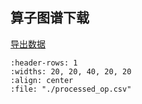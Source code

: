 ## 算子图谱下载

<a href="../../../../doc/Operators/download_op.xlsx" target="_blank">导出数据</a>

```{csv-table}
:header-rows: 1
:widths: 20, 20, 40, 20, 20
:align: center
:file: "./processed_op.csv"
```
